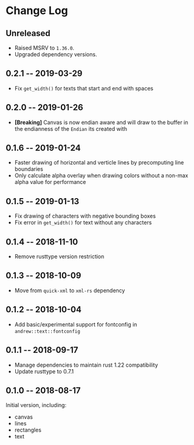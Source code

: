 # Change Log

## Unreleased

- Raised MSRV to `1.36.0`.
- Upgraded dependency versions.

## 0.2.1 -- 2019-03-29

- Fix `get_width()` for texts that start and end with spaces

## 0.2.0 -- 2019-01-26

- **[Breaking]** Canvas is now endian aware and will draw to the buffer in the endianness of the `Endian` its created with

## 0.1.6 -- 2019-01-24

- Faster drawing of horizontal and verticle lines by precomputing line boundaries
- Only calculate alpha overlay when drawing colors without a non-max alpha value for performance

## 0.1.5 -- 2019-01-13

- Fix drawing of characters with negative bounding boxes
- Fix error in `get_width()` for text without any characters

## 0.1.4 -- 2018-11-10

- Remove rusttype version restriction

## 0.1.3 -- 2018-10-09

- Move from `quick-xml` to `xml-rs` dependency 

## 0.1.2 -- 2018-10-04

- Add basic/experimental support for fontconfig in `andrew::text::fontconfig`

## 0.1.1 -- 2018-09-17

- Manage dependencies to maintain rust 1.22 compatibility
- Update rusttype to 0.7.1

## 0.1.0 -- 2018-08-17

Initial version, including:

- canvas
- lines
- rectangles
- text
